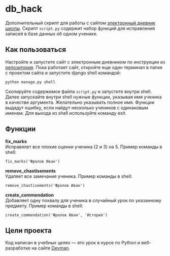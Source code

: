 # db_hack

Дополнительный скрипт для работы с сайтом [электронный дневник школы](https://github.com/devmanorg/e-diary). Скрипт `script.py` содержит набор функций для исправления записей в базе данных об одном ученике. 

## Как пользоваться
Настройте и запустите сайт с электронным дневником по инструкции из [репозитория](https://github.com/devmanorg/e-diary). Пока работает сайт, откройте еще один терминал в папке с проектом сайта и запустите django shell командой:
```
python manage.py shell
```
Скопируйте содержимое файла `script.py` и запустите внутри shell.
Далее запускайте внутри shell нужные функции, указывая имя ученика в качестве аргумента. Желательно указывать полное имя. Функции выдадут ошибку, если найдут несколько учеников с одинаковым именем. Для выхода из shell используйте команду exit.

## Функции

**fix_marks**  
Исправялет все плохие оценки ученика (2 и 3) на 5. Пример команды в shell:
```
fix_marks('Фролов Иван')
```

**remove_chastisements**  
Удаляет все замечания ученика. Пример команды в shell:
```
remove_chastisements('Фролов Иван')
```

**create_commendation**  
Добавляет одну похвалу для ученика в случайный урок по указанному предмету. Пример команды в shell:
```
create_commendation('Фролов Иван', 'История')
```

## Цели проекта
Код написан в учебных целях — это урок в курсе по Python и веб-разработке на сайте [Devman](https://dvmn.org/).